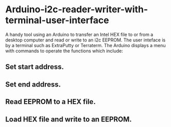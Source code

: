 # Arduino-i2c-reader-writer-with-terminal-user-interface

A handy tool using an Arduino to transfer an Intel HEX file to or from a desktop computer and read or write to an i2c EEPROM.
The user inteface is by a terminal such as ExtraPutty or Terraterm. The Arduino displays a menu with commands to operate the
functions which include:

## Set start address.
## Set end address.
## Read EEPROM to a HEX file.
## Load HEX file and write to an EEPROM.

